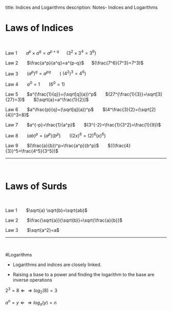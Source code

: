 title: Indices and Logarithms
description: Notes- Indices and Logarithms

# Laws of Indices

&nbsp;

Law 1 &nbsp;&nbsp;&nbsp;&nbsp;&nbsp; $a^p\times a^q=a^{p+q}$ &nbsp;&nbsp;&nbsp;&nbsp;&nbsp;$(3^2\times3^4=3^6)$

Law 2 &nbsp;&nbsp;&nbsp;&nbsp;&nbsp; $\frac{a^p}{a^q}=a^{p-q}$ &nbsp;&nbsp;&nbsp;&nbsp;&nbsp;$(\frac{7^6}{7^3}=7^3)$

Law 3 &nbsp;&nbsp;&nbsp;&nbsp;&nbsp; $(a^p)^q=a^{pq}$ &nbsp;&nbsp;&nbsp;&nbsp;&nbsp; $(\text{     } (4^2)^3=4^6 )$

Law 4 &nbsp;&nbsp;&nbsp;&nbsp;&nbsp; $a^0=1$ &nbsp;&nbsp;&nbsp;&nbsp;&nbsp; $(6^0=1)$

Law 5 &nbsp;&nbsp;&nbsp;&nbsp;&nbsp; $a^{\frac{1}{q}}=(\sqrt[q]{a})^p$ &nbsp;&nbsp;&nbsp;&nbsp;&nbsp; $(27^{\frac{1}{3}}=\sqrt[3]{27}=3)$ &nbsp;&nbsp;&nbsp;&nbsp;&nbsp; $[\sqrt{a}=a^\frac{1}{2}]$

Law 6 &nbsp;&nbsp;&nbsp;&nbsp;&nbsp; $a^\frac{p}{q}=(\sqrt[q]{a})^p$ &nbsp;&nbsp;&nbsp;&nbsp;&nbsp; $(4^\frac{3}{2}=(\sqrt[2]{4})^3=8)$

Law 7 &nbsp;&nbsp;&nbsp;&nbsp;&nbsp; $a^{-p}=\frac{1}{a^p}$ &nbsp;&nbsp;&nbsp;&nbsp;&nbsp; $(3^{-2}=\frac{1}{3^2}=\frac{1}{9})$

Law 8 &nbsp;&nbsp;&nbsp;&nbsp;&nbsp; $(ab)^p=(a^p)(b^p)$ &nbsp;&nbsp;&nbsp;&nbsp;&nbsp; $((2x)^6=(2)^6(x)^6)$

Law 9 &nbsp;&nbsp;&nbsp;&nbsp;&nbsp; $(\frac{a}{b})^p=\frac{a^p}{b^p}$ &nbsp;&nbsp;&nbsp;&nbsp;&nbsp; $((\frac{4}{3})^5=\frac{4^5}{3^5})$

---

&nbsp;

# Laws of Surds

&nbsp;

Law 1 &nbsp;&nbsp;&nbsp;&nbsp;&nbsp; $\sqrt{a} \sqrt{b}=\sqrt{ab}$

Law 2 &nbsp;&nbsp;&nbsp;&nbsp;&nbsp; $\frac{\sqrt{a}}{\sqrt{b}}=\sqrt{\frac{a}{b}}$

Law 3 &nbsp;&nbsp;&nbsp;&nbsp;&nbsp; $\sqrt{a^2}=a$

---

&nbsp;

#Logarithms

- Logarithms and indices are closely linked.

- Raising a base to a power and finding the logarithm to the base are inverse operations

$2^3=8 \Leftarrow\Rightarrow log_2(8)=3$

$a^n=y \Leftarrow\Rightarrow log_a(y)=n$

&nbsp;
